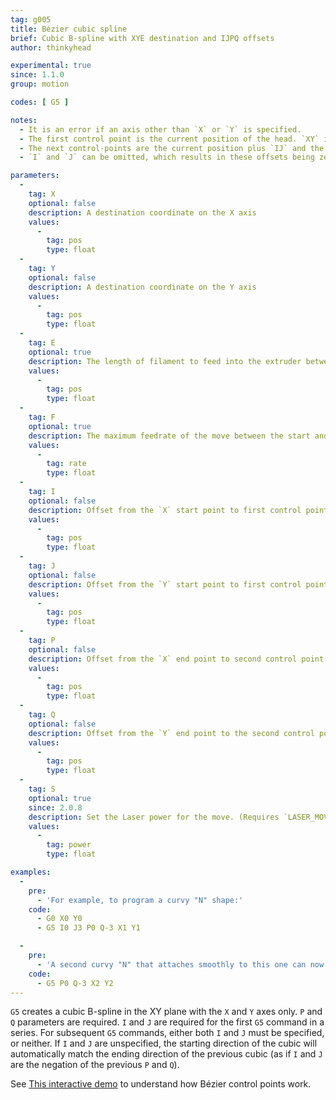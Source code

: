 ```yaml
---
tag: g005
title: Bézier cubic spline
brief: Cubic B-spline with XYE destination and IJPQ offsets
author: thinkyhead

experimental: true
since: 1.1.0
group: motion

codes: [ G5 ]

notes:
  - It is an error if an axis other than `X` or `Y` is specified.
  - The first control point is the current position of the head. `XY` is the destination (the last control point of the spline).
  - The next control-points are the current position plus `IJ` and the current position plus `PQ`.
  - `I` and `J` can be omitted, which results in these offsets being zero. This produces a 3-point spline (try the [interactive demo](//www.geogebra.org/m/WPHQ9rUt)). However, `P` and `Q` are required (otherwise you just get a linear movement).

parameters:
  -
    tag: X
    optional: false
    description: A destination coordinate on the X axis
    values:
      -
        tag: pos
        type: float
  -
    tag: Y
    optional: false
    description: A destination coordinate on the Y axis
    values:
      -
        tag: pos
        type: float
  -
    tag: E
    optional: true
    description: The length of filament to feed into the extruder between the start and end point
    values:
      -
        tag: pos
        type: float
  -
    tag: F
    optional: true
    description: The maximum feedrate of the move between the start and end point (in current units per second). This value applies to all subsequent moves.
    values:
      -
        tag: rate
        type: float
  -
    tag: I
    optional: false
    description: Offset from the `X` start point to first control point
    values:
      -
        tag: pos
        type: float
  -
    tag: J
    optional: false
    description: Offset from the `Y` start point to first control point
    values:
      -
        tag: pos
        type: float
  -
    tag: P
    optional: false
    description: Offset from the `X` end point to second control point
    values:
      -
        tag: pos
        type: float
  -
    tag: Q
    optional: false
    description: Offset from the `Y` end point to the second control point
    values:
      -
        tag: pos
        type: float
  -
    tag: S
    optional: true
    since: 2.0.8
    description: Set the Laser power for the move. (Requires `LASER_MOVE_POWER`)
    values:
      -
        tag: power
        type: float

examples:
  -
    pre:
      - 'For example, to program a curvy "N" shape:'
    code:
      - G0 X0 Y0
      - G5 I0 J3 P0 Q-3 X1 Y1

  -
    pre:
      - 'A second curvy "N" that attaches smoothly to this one can now be made without specifying `I` and `J`:'
    code:
      - G5 P0 Q-3 X2 Y2
---
```

`G5` creates a cubic B-spline in the XY plane with the `X` and `Y` axes only. `P` and `Q` parameters are required. `I` and `J` are required for the first `G5` command in a series. For subsequent `G5` commands, either both `I` and `J` must be specified, or neither. If `I` and `J` are unspecified, the starting direction of the cubic will automatically match the ending direction of the previous cubic (as if `I` and `J` are the negation of the previous `P` and `Q`).

See [This interactive demo](//www.geogebra.org/m/WPHQ9rUt) to understand how Bézier control points work.
